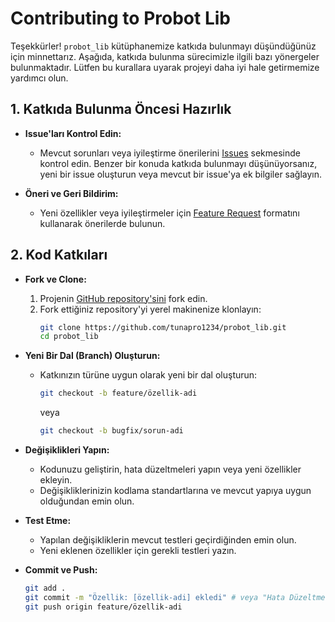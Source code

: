 # Contributing to Probot Lib

Teşekkürler! `probot_lib` kütüphanemize katkıda bulunmayı düşündüğünüz için minnettarız. Aşağıda, katkıda bulunma sürecimizle ilgili bazı yönergeler bulunmaktadır. Lütfen bu kurallara uyarak projeyi daha iyi hale getirmemize yardımcı olun.

## 1. **Katkıda Bulunma Öncesi Hazırlık**

- **Issue'ları Kontrol Edin:**
  - Mevcut sorunları veya iyileştirme önerilerini [Issues](https://github.com/tunapro1234/probot_lib/issues) sekmesinde kontrol edin. Benzer bir konuda katkıda bulunmayı düşünüyorsanız, yeni bir issue oluşturun veya mevcut bir issue'ya ek bilgiler sağlayın.

- **Öneri ve Geri Bildirim:**
  - Yeni özellikler veya iyileştirmeler için [Feature Request](https://github.com/tunapro1234/probot_lib/issues/new?template=feature_request.md) formatını kullanarak önerilerde bulunun.

## 2. **Kod Katkıları**

- **Fork ve Clone:**
  1. Projenin [GitHub repository'sini](https://github.com/tunapro1234/probot_lib) fork edin.
  2. Fork ettiğiniz repository'yi yerel makinenize klonlayın:
     ```bash
     git clone https://github.com/tunapro1234/probot_lib.git
     cd probot_lib
     ```

- **Yeni Bir Dal (Branch) Oluşturun:**
  - Katkınızın türüne uygun olarak yeni bir dal oluşturun:
    ```bash
    git checkout -b feature/özellik-adi
    ```
    veya
    ```bash
    git checkout -b bugfix/sorun-adi
    ```

- **Değişiklikleri Yapın:**
  - Kodunuzu geliştirin, hata düzeltmeleri yapın veya yeni özellikler ekleyin.
  - Değişikliklerinizin kodlama standartlarına ve mevcut yapıya uygun olduğundan emin olun.

- **Test Etme:**
  - Yapılan değişikliklerin mevcut testleri geçirdiğinden emin olun.
  - Yeni eklenen özellikler için gerekli testleri yazın.

- **Commit ve Push:**
  ```bash
  git add .
  git commit -m "Özellik: [özellik-adi] ekledi" # veya "Hata Düzeltme: [sorun-adi] çözdü"
  git push origin feature/özellik-adi
